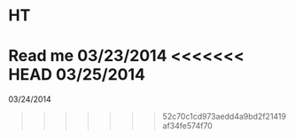 HT
==
Read me
03/23/2014
<<<<<<< HEAD
03/25/2014
=======
03/24/2014
>>>>>>> 52c70c1cd973aedd4a9bd2f21419af34fe574f70
